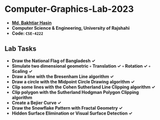 # Computer-Graphics-Lab-2023

- **[Md. Bakhtiar Hasin](https://github.com/Hasin20108)**
- **Computer Science & Engineering, University of Rajshahi**
- **Code: `CSE-4222`**

## Lab Tasks
- **Draw the National Flag of Bangladesh ✓**
- **Simulate two dimensional geometric ◦ Translation ✓ ◦ Rotation ✓ ◦ Scaling ✓**
- **Draw a line with the Bresenham Line algorithm ✓**
- **Draw a circle with the Midpoint Circle Drawing algorithm ✓**
- **Clip some lines with the Cohen Sutherland Line Clipping algorithm ✓**
- **Clip polygon with the Sutherland Hodgman Polygon Clipping algorithm** 
- **Create a Bejier Curve ✓**
- **Draw the Snowflake Pattern with Fractal Geometry ✓**
- **Hidden Surface Elimination or Visual Surface Detection ✓**